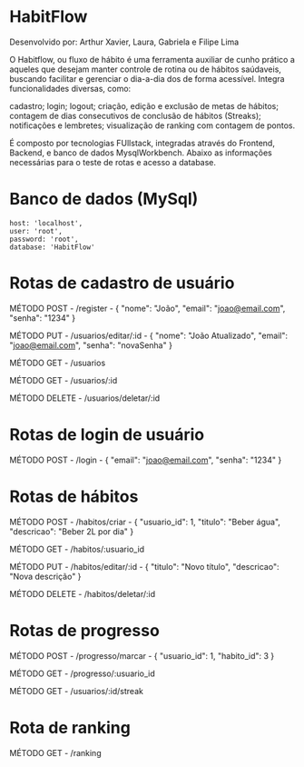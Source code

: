 # HabitFlow

Desenvolvido por: Arthur Xavier, Laura, Gabriela e Filipe Lima

O Habitflow, ou fluxo de hábito é uma ferramenta auxiliar de cunho prático a aqueles que desejam manter controle de rotina ou de hábitos saúdaveis, buscando facilitar e gerenciar o dia-a-dia dos de forma acessível. Integra funcionalidades diversas, como: 

cadastro;
login;
logout;
criação, edição e exclusão de metas de hábitos;
contagem de dias consecutivos de conclusão de hábitos (Streaks);
notificações e lembretes;
visualização de ranking com contagem de pontos.

É composto por tecnologias FUllstack, integradas através do Frontend, Backend, e banco de dados MysqlWorkbench. Abaixo as informações necessárias para o teste de rotas e acesso a database.

# Banco de dados (MySql)

    host: 'localhost',
    user: 'root',
    password: 'root',
    database: 'HabitFlow'

# Rotas de cadastro de usuário

MÉTODO POST - /register - { "nome": "João", "email": "joao@email.com", "senha": "1234" }

MÉTODO PUT - /usuarios/editar/:id - { "nome": "João Atualizado", "email": "joao@email.com", "senha": "novaSenha" }

MÉTODO GET - /usuarios

MÉTODO GET - /usuarios/:id

MÉTODO DELETE - /usuarios/deletar/:id

# Rotas de login de usuário

MÉTODO POST - /login - { "email": "joao@email.com", "senha": "1234" }

# Rotas de hábitos

MÉTODO POST - /habitos/criar - { "usuario_id": 1, "titulo": "Beber água", "descricao": "Beber 2L por dia" }

MÉTODO GET - /habitos/:usuario_id

MÉTODO PUT - /habitos/editar/:id - { "titulo": "Novo título", "descricao": "Nova descrição" }

MÉTODO DELETE - /habitos/deletar/:id

# Rotas de progresso

MÉTODO POST - /progresso/marcar - { "usuario_id": 1, "habito_id": 3 }

MÉTODO GET - /progresso/:usuario_id

MÉTODO GET - /usuarios/:id/streak

# Rota de ranking

MÉTODO GET - /ranking







